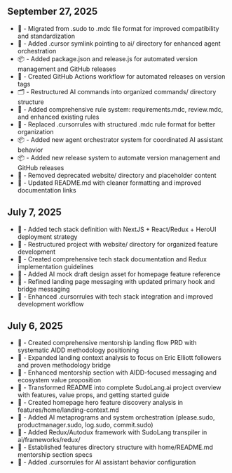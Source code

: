 ## September 27, 2025

- 🔄 - Migrated from .sudo to .mdc file format for improved compatibility and standardization
- 🔧 - Added .cursor symlink pointing to ai/ directory for enhanced agent orchestration
- 📦 - Added package.json and release.js for automated version management and GitHub releases
- 🚀 - Created GitHub Actions workflow for automated releases on version tags
- 🗂️ - Restructured AI commands into organized commands/ directory structure
- 📝 - Added comprehensive rule system: requirements.mdc, review.mdc, and enhanced existing rules
- 🔄 - Replaced .cursorrules with structured .mdc rule format for better organization
- 📦 - Added new agent orchestrator system for coordinated AI assistant behavior
- 📦 - Added new release system to automate version management and GitHub releases
- 🧹 - Removed deprecated website/ directory and placeholder content
- 📝 - Updated README.md with cleaner formatting and improved documentation links

## July 7, 2025

- 📝 - Added tech stack definition with NextJS + React/Redux + HeroUI deployment strategy
- 🔄 - Restructured project with website/ directory for organized feature development
- 📝 - Created comprehensive tech stack documentation and Redux implementation guidelines
- 🎨 - Added AI mock draft design asset for homepage feature reference
- 📝 - Refined landing page messaging with updated primary hook and bridge messaging
- 🔧 - Enhanced .cursorrules with tech stack integration and improved development workflow

## July 6, 2025

- 📝 - Created comprehensive mentorship landing flow PRD with systematic AIDD methodology positioning  
- 🎯 - Expanded landing context analysis to focus on Eric Elliott followers and proven methodology bridge
- 📱 - Enhanced mentorship section with AIDD-focused messaging and ecosystem value proposition
- 🚀 - Transformed README into complete SudoLang.ai project overview with features, value props, and getting started guide
- 🚀 - Created homepage hero feature discovery analysis in features/home/landing-context.md
- 📝 - Added AI metaprograms and system orchestration (please.sudo, productmanager.sudo, log.sudo, commit.sudo)
- 🚀 - Added Redux/Autodux framework with SudoLang transpiler in ai/frameworks/redux/
- 📝 - Established features directory structure with home/README.md mentorship section specs
- 🔧 - Added .cursorrules for AI assistant behavior configuration 